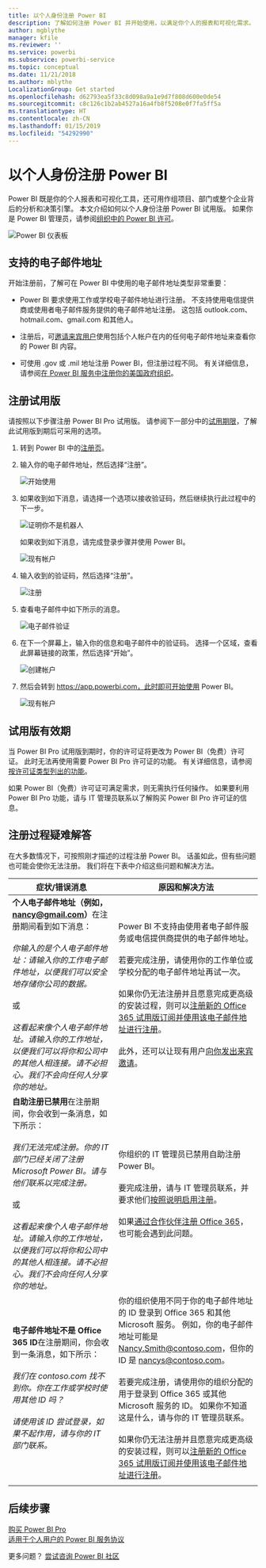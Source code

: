 ```yaml
---
title: 以个人身份注册 Power BI
description: 了解如何注册 Power BI 并开始使用，以满足你个人的报表和可视化需求。
author: mgblythe
manager: kfile
ms.reviewer: ''
ms.service: powerbi
ms.subservice: powerbi-service
ms.topic: conceptual
ms.date: 11/21/2018
ms.author: mblythe
LocalizationGroup: Get started
ms.openlocfilehash: d62793ea5f33c8d098a9a1e9d7f808d600e0de54
ms.sourcegitcommit: c8c126c1b2ab4527a16a4fb8f5208e0f7fa5ff5a
ms.translationtype: HT
ms.contentlocale: zh-CN
ms.lasthandoff: 01/15/2019
ms.locfileid: "54292990"
---
```

# <a name="signing-up-for-power-bi-as-an-individual"></a>以个人身份注册 Power BI

Power BI 既是你的个人报表和可视化工具，还可用作组项目、部门或整个企业背后的分析和决策引擎。 本文介绍如何以个人身份注册 Power BI 试用版。 如果你是 Power BI 管理员，请参阅[组织中的 Power BI 许可](service-admin-licensing-organization.md)。

![Power BI 仪表板](media/service-self-service-signup-for-power-bi/dashboard.png)

## <a name="supported-email-addresses"></a>支持的电子邮件地址

开始注册前，了解可在 Power BI 中使用的电子邮件地址类型非常重要：

* Power BI 要求使用工作或学校电子邮件地址进行注册。 不支持使用电信提供商或使用者电子邮件服务提供的电子邮件地址注册。 这包括 outlook.com、hotmail.com、gmail.com 和其他人。

* 注册后，可[邀请来宾用户](https://docs.microsoft.com/azure/active-directory/active-directory-b2b-what-is-azure-ad-b2b)使用包括个人帐户在内的任何电子邮件地址来查看你的 Power BI 内容。

* 可使用 .gov 或 .mil 地址注册 Power BI，但注册过程不同。 有关详细信息，请参阅[在 Power BI 服务中注册你的美国政府组织](service-govus-signup.md)。

## <a name="sign-up-for-a-trial"></a>注册试用版

请按照以下步骤注册 Power BI Pro 试用版。 请参阅下一部分中的[试用期限](#trial-expiration)，了解此试用版到期后可采用的选项。

1. 转到 Power BI 中的[注册页](https://app.powerbi.com/signupredirect?pbi_source=web)。

1. 输入你的电子邮件地址，然后选择“注册”。

    ![开始使用](media/service-self-service-signup-for-power-bi/get-started.png)

1. 如果收到如下消息，请选择一个选项以接收验证码，然后继续执行此过程中的下一步。

    ![证明你不是机器人](media/service-self-service-signup-for-power-bi/prove-robot.png)

    如果收到如下消息，请完成登录步骤并使用 Power BI。

    ![现有帐户](media/service-self-service-signup-for-power-bi/existing-account.png)

1. 输入收到的验证码，然后选择“注册”。

    ![注册](media/service-self-service-signup-for-power-bi/sign-up.png)

1. 查看电子邮件中如下所示的消息。

    ![电子邮件验证](media/service-self-service-signup-for-power-bi/email-verification.png)

1. 在下一个屏幕上，输入你的信息和电子邮件中的验证码。 选择一个区域，查看此屏幕链接的政策，然后选择“开始”。

    ![创建帐户](media/service-self-service-signup-for-power-bi/create-account.png)

1. 然后会转到 https://app.powerbi.com，此时即可开始使用 Power BI。

    ![现有帐户](media/service-self-service-signup-for-power-bi/welcome-screen.png)

## <a name="trial-expiration"></a>试用版有效期

当 Power BI Pro 试用版到期时，你的许可证将更改为 Power BI（免费）许可证。 此时无法再使用需要 Power BI Pro 许可证的功能。 有关详细信息，请参阅[按许可证类型列出的功能](service-features-license-type.md)。

如果 Power BI（免费）许可证可满足需求，则无需执行任何操作。 如果要利用 Power BI Pro 功能，请与 IT 管理员联系以了解购买 Power BI Pro 许可证的信息。

## <a name="troubleshooting-the-sign-up-process"></a>注册过程疑难解答

在大多数情况下，可按照刚才描述的过程注册 Power BI。 话虽如此，但有些问题也可能会使你无法注册。 我们将在下表中介绍这些问题和解决方法。

|                                                                                                                                                                                                                          **症状/错误消息**                                                                                                                                                                                                                           |                                                                                                                                                                                                                                                                                                                                                **原因和解决方法**                                                                                                                                                                                                                                                                                                                                                |
|--------------------------------------------------------------------------------------------------------------------------------------------------------------------------------------------------------------------------------------------------------------------------------------------------------------------------------------------------------------------------------------------------------------------------------------------------------------------------------|------------------------------------------------------------------------------------------------------------------------------------------------------------------------------------------------------------------------------------------------------------------------------------------------------------------------------------------------------------------------------------------------------------------------------------------------------------------------------------------------------------------------------------------------------------------------------------------------------------------------------------------------------------------------------------------------------------------------|
| <strong>个人电子邮件地址（例如，nancy@gmail.com）</strong>在注册期间看到如下消息： <br /><br /> *你输入的是个人电子邮件地址：请输入你的工作电子邮件地址，以便我们可以安全地存储你公司的数据。* <br /><br /> 或 <br /><br /> *这看起来像个人电子邮件地址。请输入你的工作地址，以便我们可以将你和公司中的其他人相连接。请不必担心。我们不会向任何人分享你的地址。* |                          Power BI 不支持由使用者电子邮件服务或电信提供商提供的电子邮件地址。 <br /><br /> 若要完成注册，请使用你的工作单位或学校分配的电子邮件地址再试一次。 <br /><br /> 如果你仍无法注册并且愿意完成更高级的安装过程，则可以[注册新的 Office 365 试用版订阅并使用该电子邮件地址进行注册](service-admin-signing-up-for-power-bi-with-a-new-office-365-trial.md)。 <br /><br /> 此外，还可以让现有用户[向你发出来宾邀请](service-admin-azure-ad-b2b.md)。                           |
|            **自助注册已禁用**在注册期间，你会收到一条消息，如下所示： <br /><br /> *我们无法完成注册。你的 IT 部门已经关闭了注册 Microsoft Power BI。请与他们联系以完成注册。* <br /><br /> 或 <br /><br /> *这看起来像个人电子邮件地址。请输入你的工作地址，以便我们可以将你和公司中的其他人相连接。请不必担心。我们不会向任何人分享你的地址。*             |                             你组织的 IT 管理员已禁用自助注册 Power BI。 <br /><br /> 要完成注册，请与 IT 管理员联系，并要求他们[按照说明启用注册](service-admin-licensing-organization.md#enable-or-disable-individual-user-sign-up-in-azure-active-directory)。 <br/><br/> 如果[通过合作伙伴注册 Office 365](service-admin-syndication-partner.md)，也可能会遇到此问题。 |
|                                                                                          **电子邮件地址不是 Office 365 ID**在注册期间，你会收到一条消息，如下所示： <br /><br /> *我们在 contoso.com 找不到你。你在工作或学校时使用其他 ID 吗？<br /><br />请使用该 ID 尝试登录，如果不起作用，请与你的 IT 部门联系。*                                                                                           | 你的组织使用不同于你的电子邮件地址的 ID 登录到 Office 365 和其他 Microsoft 服务。  例如，你的电子邮件地址可能是 Nancy.Smith@contoso.com，但你的 ID 是 nancys@contoso.com。 <br /><br /> 若要完成注册，请使用你的组织分配的用于登录到 Office 365 或其他 Microsoft 服务的 ID。  如果你不知道这是什么，请与你的 IT 管理员联系。 <br /><br /> 如果你仍无法注册并且愿意完成更高级的安装过程，则可以[注册新的 Office 365 试用版订阅并使用该电子邮件地址进行注册](service-admin-signing-up-for-power-bi-with-a-new-office-365-trial.md)。 |
|  |  |

## <a name="next-steps"></a>后续步骤

[购买 Power BI Pro](service-admin-purchasing-power-bi-pro.md)  
[适用于个人用户的 Power BI 服务协议](https://powerbi.microsoft.com/terms-of-service/)  

更多问题？ [尝试咨询 Power BI 社区](http://community.powerbi.com/)